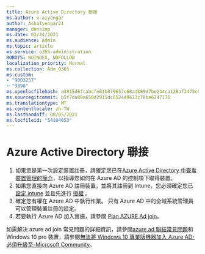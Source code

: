 ```yaml
---
title: Azure Active Directory 聯接
ms.author: v-aiyengar
author: AshaIyengar21
manager: dansimp
ms.date: 03/24/2021
ms.audience: Admin
ms.topic: article
ms.service: o365-administration
ROBOTS: NOINDEX, NOFOLLOW
localization_priority: Normal
ms.collection: Adm_O365
ms.custom:
- "9003257"
- "9890"
ms.openlocfilehash: a3815d6fcabcfe81b079657c68adb89d7be244ca128af3473c6b22c1a4f7c833
ms.sourcegitcommit: b5f7da89a650d2915dc652449623c78be6247175
ms.translationtype: MT
ms.contentlocale: zh-TW
ms.lasthandoff: 08/05/2021
ms.locfileid: "54104053"
---
```

# <a name="azure-active-directory-join"></a>Azure Active Directory 聯接

1. 如果您是第一次設定裝置註冊，請確定您已在[Azure Active Directory 中查看裝置管理的簡介](/azure/active-directory/devices/overview)，以指導您如何在 Azure AD 的控制項下取得裝置。 
1. 如果您直接向 Azure AD 註冊裝置，並將其註冊到 Intune，您必須確定您已 [設定 intune](/mem/intune/enrollment/device-enrollment) 並且先進行 [授權](/mem/intune/fundamentals/licenses-assign) 。
1. 確定您有權在 Azure AD 中執行作業。 只有 Azure AD 中的全域系統管理員可以管理裝置註冊的設定。
1. 若要執行 Azure AD 加入實施，請參閱 [Plan AZURE Ad join](/azure/active-directory/devices/azureadjoin-plan)。

如需解決 azure ad join 常見問題的詳細資訊，請參閱[azure ad 聯結常見問題](/azure/active-directory/devices/faq)和 Windows 10 pro 裝置，請參閱[無法將 Windows 10 專業版機器加入 Azure AD-必須升級至-Microsoft Community](https://answers.microsoft.com/en-us/msoffice/forum/msoffice_install-mso_win10-mso_365hp/unable-to-join-windows-10-pro-machine-to-azure-ad/abb1ca7d-b317-45ec-a628-e1c10eae2900)。
